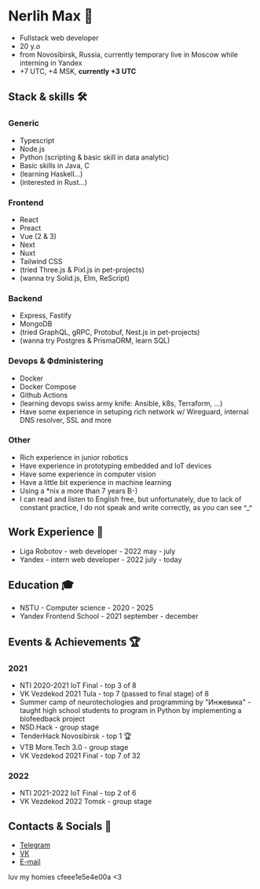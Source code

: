 # Nerlih Max 👋

- Fullstack web developer
- 20 y.o
- from Novosibirsk, Russia, currently temporary live in Moscow while interning in Yandex
- +7 UTC, +4 MSK, **currently +3 UTC**

## Stack & skills 🛠️

### Generic

- Typescript
- Node.js
- Python (scripting & basic skill in data analytic)
- Basic skills in Java, C
- (learning Haskell...)
- (interested in Rust...)

### Frontend

- React
- Preact
- Vue (2 & 3)
- Next
- Nuxt
- Tailwind CSS
- (tried Three.js & Pixl.js in pet-projects)
- (wanna try Solid.js, Elm, ReScript)

### Backend

- Express, Fastify
- MongoDB
- (tried GraphQL, gRPC, Protobuf, Nest.js in pet-projects)
- (wanna try Postgres & PrismaORM, learn SQL)

### Devops & Фdministering

- Docker
- Docker Compose
- Github Actions
- (learning devops swiss army knife: Ansible, k8s, Terraform, ...)
- Have some experience in setuping rich network w/ Wireguard, internal DNS resolver, SSL and more

### Other

- Rich experience in junior robotics
- Have experience in prototyping embedded and IoT devices
- Have some experience in computer vision
- Have a little bit experience in machine learning
- Using a *nix a more than 7 years B-)
- I can read and listen to English free, but unfortunately, due to lack of constant practice, I do not speak and write correctly, as you can see ^_^

## Work Experience 💼

- Liga Robotov - web developer - 2022 may - july
- Yandex - intern web developer - 2022 july - today

## Education 🎓

- NSTU - Computer science - 2020 - 2025
- Yandex Frontend School - 2021 september - december

## Events & Achievements 🏆

### 2021

- NTI 2020-2021 IoT Final - top 3 of 8
- VK Vezdekod 2021 Tula - top 7 (passed to final stage) of 8
- Summer camp of neurotechologies and programming by "Инжевика" - taught high school students to program in Python by implementing a biofeedback project
- NSD.Hack - group stage
- TenderHack Novosibirsk - top 1 🏆
- VTB More.Tech 3.0 - group stage
- VK Vezdekod 2021 Final - top 7 of 32

### 2022

- NTI 2021-2022 IoT Final - top 2 of 6
- VK Vezdekod 2022 Tomsk - group stage

## Contacts & Socials 📮

- [Telegram](https://t.me/nerlihmax)
- [VK](https://vk.com/nerlihmax)
- [E-mail](mailto://nerlihmax@yandex.ru)

luv my homies cfeee1e5e4e00a <3
